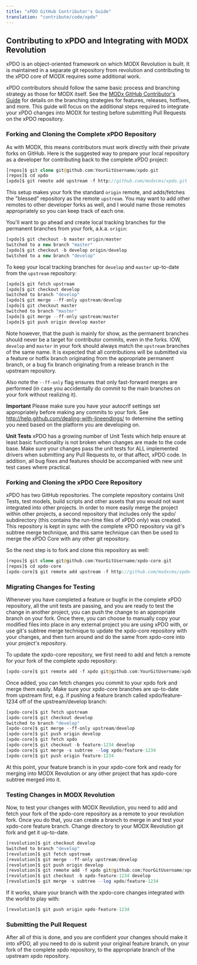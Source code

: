 ```yaml
---
title: "xPDO GitHub Contributor's Guide"
translation: "contribute/code/xpdo"
---
```


## Contributing to xPDO and Integrating with MODX Revolution

xPDO is an object-oriented framework on which MODX Revolution is built. It is maintained in a separate git repository from revolution and contributing to the xPDO core of MODX requires some additional work.

xPDO contributors should follow the same basic process and branching strategy as those for MODX itself. See the [MODx GitHub Contributor's Guide](/display/community/MODx+GitHub+Contributor%27s+Guide "MODx GitHub Contributor's Guide") for details on the branching strategies for features, releases, hotfixes, and more. This guide will focus on the additional steps required to integrate your xPDO changes into MODX for testing before submitting Pull Requests on the xPDO repository.

### Forking and Cloning the Complete xPDO Repository

As with MODX, this means contributors must work directly with their private forks on GitHub. Here is the suggested way to prepare your local repository as a developer for contributing back to the complete xPDO project:

``` php 
[repos]$ git clone git@github.com:YourGitUsername/xpdo.git
[repos]$ cd xpdo
[xpdo]$ git remote add upstream -f http://github.com/modxcms/xpdo.git
```

This setup makes your fork the standard `origin` remote, and adds/fetches the "blessed" repository as the remote `upstream`. You may want to add other remotes to other developer forks as well, and I would name those remotes appropriately so you can keep track of each one.

You'll want to go ahead and create local tracking branches for the permanent branches from your fork, a.k.a. `origin`:

``` php 
[xpdo]$ git checkout -b master origin/master
Switched to a new branch "master"
[xpdo]$ git checkout -b develop origin/develop
Switched to a new branch "develop"
```

To keep your local tracking branches for `develop` and `master` up-to-date from the `upstream` repository:

``` php 
[xpdo]$ git fetch upstream
[xpdo]$ git checkout develop
Switched to branch "develop"
[xpdo]$ git merge --ff-only upstream/develop
[xpdo]$ git checkout master
Switched to branch "master"
[xpdo]$ git merge --ff-only upstream/master
[xpdo]$ git push origin develop master
```

Note however, that the push is mainly for show, as the permanent branches should never be a target for contributor commits, even in the forks. IOW, `develop` and `master` in your fork should always match the `upstream` branches of the same name. It is expected that all contributions will be submitted via a feature or hotfix branch originating from the appropriate permanent branch, or a bug fix branch originating from a release branch in the upstream repository.

Also note the `--ff-only` flag ensures that only fast-forward merges are performed (in case you accidentally do commit to the main branches on your fork without realizing it).

**Important**
Please make sure you have your autocrlf settings set appropriately before making any commits to your fork. See <http://help.github.com/dealing-with-lineendings/> to determine the setting you need based on the platform you are developing on.

**Unit Tests**
xPDO has a growing number of Unit Tests which help ensure at least basic functionality is not broken when changes are made to the code base. Make sure your changes pass the unit tests for ALL implemented drivers when submitting any Pull Requests to, or that affect, xPDO code. In addition, all bug fixes and features should be accompanied with new unit test cases where practical.

### Forking and Cloning the xPDO Core Repository

xPDO has two GitHub repositories. The complete repository contains Unit Tests, test models, build scripts and other assets that you would not want integrated into other projects. In order to more easily merge the project within other projects, a second repository that includes only the xpdo/ subdirectory (this contains the run-time files of xPDO only) was created. This repository is kept in sync with the complete xPDO repository via git's subtree merge technique, and this same technique can then be used to merge the xPDO Core with any other git repository.

So the next step is to fork and clone this repository as well:

``` php 
[repos]$ git clone git@github.com:YourGitUsername/xpdo-core.git
[repos]$ cd xpdo-core
[xpdo-core]$ git remote add upstream -f http://github.com/modxcms/xpdo-core.git
```

### Migrating Changes for Testing

Whenever you have completed a feature or bugfix in the complete xPDO repository, all the unit tests are passing, and you are ready to test the change in another project, you can push the change to an appropriate branch on your fork. Once there, you can choose to manually copy your modified files into place in any external project you are using xPDO with, or use git's subtree merge technique to update the xpdo-core repository with your changes, and then turn around and do the same from xpdo-core into your project's repository.

To update the xpdo-core repository, we first need to add and fetch a remote for your fork of the complete xpdo repository:

``` php 
[xpdo-core]$ git remote add -f xpdo git@github.com:YourGitUsername/xpdo.git
```

Once added, you can fetch changes you commit to your xpdo fork and merge them easily. Make sure your xpdo-core branches are up-to-date from upstream first, e.g. if pushing a feature branch called xpdo/feature-1234 off of the upstream/develop branch:

``` php 
[xpdo-core]$ git fetch upstream
[xpdo-core]$ git checkout develop
Switched to branch "develop"
[xpdo-core]$ git merge --ff-only upstream/develop
[xpdo-core]$ git push origin develop
[xpdo-core]$ git fetch xpdo
[xpdo-core]$ git checkout -b feature-1234 develop
[xpdo-core]$ git merge -s subtree --log xpdo/feature-1234
[xpdo-core]$ git push origin feature-1234
```

At this point, your feature branch is in your xpdo-core fork and ready for merging into MODX Revolution or any other project that has xpdo-core subtree merged into it.

### Testing Changes in MODX Revolution

Now, to test your changes with MODX Revolution, you need to add and fetch your fork of the xpdo-core repository as a remote to your revolution fork. Once you do that, you can create a branch to merge in and test your xpdo-core feature branch. Change directory to your MODX Revolution git fork and get it up-to-date.

``` php 
[revolution]$ git checkout develop
Switched to branch "develop"
[revolution]$ git fetch upstream
[revolution]$ git merge --ff-only upstream/develop
[revolution]$ git push origin develop
[revolution]$ git remote add -f xpdo git@github.com:YourGitUsername/xpdo-core.git
[revolution]$ git checkout -b xpdo-feature-1234 develop
[revolution]$ git merge -s subtree --log xpdo/feature-1234
```

If it works, share your branch with the xpdo-core changes integrated with the world to play with:

``` php 
[revolution]$ git push origin xpdo-feature-1234
```

### Submitting the Pull Request

After all of this is done, and you are confident your changes should make it into xPDO, all you need to do is submit your original feature branch, on your fork of the complete xpdo repository, to the appropriate branch of the upstream xpdo repository.
